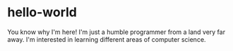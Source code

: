 # hello-world
You know why I'm here!
I'm just a humble programmer from a land very far away.
I'm interested in learning different areas of computer science.

